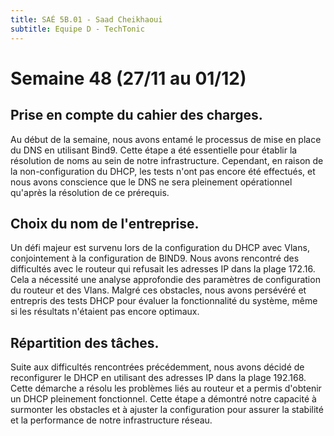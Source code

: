 ```yaml
---
title: SAÉ 5B.01 - Saad Cheikhaoui
subtitle: Equipe D - TechTonic
---
```


# Semaine 48 (27/11 au 01/12)

## Prise en compte du cahier des charges.

Au début de la semaine, nous avons entamé le processus de mise en place du DNS en utilisant Bind9. Cette étape a été essentielle pour établir la résolution de noms au sein de notre infrastructure. Cependant, en raison de la non-configuration du DHCP, les tests n'ont pas encore été effectués, et nous avons conscience que le DNS ne sera pleinement opérationnel qu'après la résolution de ce prérequis.

## Choix du nom de l'entreprise.

Un défi majeur est survenu lors de la configuration du DHCP avec Vlans, conjointement à la configuration de BIND9. Nous avons rencontré des difficultés avec le routeur qui refusait les adresses IP dans la plage 172.16. Cela a nécessité une analyse approfondie des paramètres de configuration du routeur et des Vlans. Malgré ces obstacles, nous avons persévéré et entrepris des tests DHCP pour évaluer la fonctionnalité du système, même si les résultats n'étaient pas encore optimaux.

## Répartition des tâches.

Suite aux difficultés rencontrées précédemment, nous avons décidé de reconfigurer le DHCP en utilisant des adresses IP dans la plage 192.168. Cette démarche a résolu les problèmes liés au routeur et a permis d'obtenir un DHCP pleinement fonctionnel. Cette étape a démontré notre capacité à surmonter les obstacles et à ajuster la configuration pour assurer la stabilité et la performance de notre infrastructure réseau.